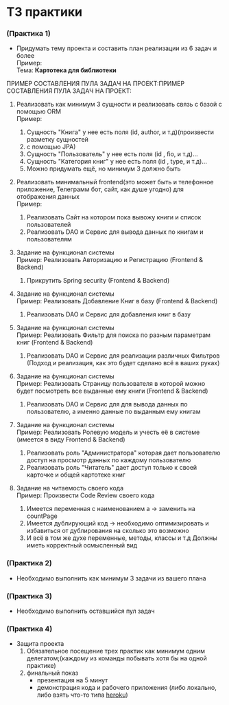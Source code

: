 ТЗ практики
===

### (Практика 1)
- Придумать тему проекта и составить план реализации из 6 задач и более<br>
Пример:<br>
Тема: **Картотека для библиотеки**

ПРИМЕР СОСТАВЛЕНИЯ ПУЛА ЗАДАЧ НА ПРОЕКТ:ПРИМЕР СОСТАВЛЕНИЯ ПУЛА ЗАДАЧ НА ПРОЕКТ:
1. Реализовать как минимум 3 сущности и реализовать связь с базой с помощью ORM<br>
Пример:
   1. Сущность "Книга" у нее есть поля (id, author, и т.д)(произвести разметку сущностей
   2. с помощью JPA)
   3. Сущность "Пользователь" у нее есть поля (id , fio, и т.д)...
   4. Сущность "Категория книг" у нее есть поля (id , type, и т.д)...
   5. Можно придумать ещё, но минимум 3 должно быть

2. Реализовать минимальный frontend(это может быть и телефонное приложение,
Телеграмм бот, сайт, как душе угодно) для отображения данных<br>
Пример:
   1. Реализовать Сайт на котором пока вывожу книги и список пользователей
   2. Реализовать DAO и Сервис для вывода данных по книгам и пользователям

3. Задание на функционал системы<br>
Пример: Реализовать Авторизацию и Регистрацию (Frontend & Backend)
   1. Прикрутить Spring security (Frontend & Backend)

4. Задание на функционал системы<br>
Пример: Реализовать Добавление Книг в базу (Frontend & Backend)
   1.  Реализовать DAO и Сервис для добавления книг в базу

5. Задание на функционал системы<br>
Пример: Реализовать Фильтр для поиска по разным параметрам книг (Frontend & Backend)
   1. Реализовать DAO и Сервис для реализации различных Фильтров (Подход и
реализация, как это будет сделано всё в ваших руках)

6. Задание на функционал системы<br>
Пример: Реализовать Страницу пользователя в которой можно будет посмотреть все выданные
ему книги (Frontend & Backend)
   1. Реализовать DAO и Сервис для для вывода данных по пользователю, а именно
данные по выданным ему книгам

7. Задание на функционал системы<br>
Пример: Реализовать Ролевую модель и учесть её в системе (имеется в виду Frontend &
Backend)
   1. Реализовать роль "Администратора" которая дает пользователю доступ на
просмотр данных по каждому пользователю
   2. Реализовать роль "Читатель" дает доступ только к своей карточке и общей
картотеке книг

8. Задание на читаемость своего кода<br>
Пример: Произвести Code Review своего кода
   1. Имеется переменная с наименованием a -> заменить на countPage
   2.  Имеется дублирующий код -> необходимо оптимизировать и избавиться от
дублирования на сколько это возможно
   3.  И всё в том же духе переменные, методы, классы и т.д Должны иметь корректный
осмысленный вид

### (Практика 2)
- Необходимо выполнить как минимум 3 задачи из вашего плана

### (Практика 3)
- Необходимо выполнить оставшийся пул задач

### (Практика 4)
- Защита проекта
   1. Обязательное посещение трех практик как минимум одним делегатом;(каждому из команды побывать хотя бы на одной практике)
   2. финальный показ
      - презентация на 5 минут
      - демонстрация кода и рабочего приложения (либо локально, либо взять что-то типа [heroku](https://www.heroku.com/ "heroku"))
